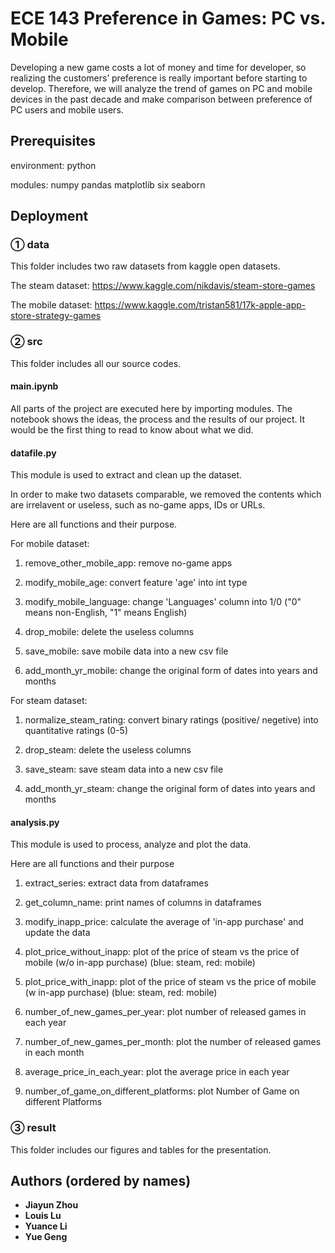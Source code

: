 # ECE 143     Preference in Games: PC vs. Mobile

Developing a new game costs a lot of money and time for developer, so realizing the customers’ preference is really important before starting to develop. Therefore, we will analyze the trend of games on PC and mobile devices in the past decade and make comparison between preference of PC users and mobile users.

## Prerequisites

environment: 
python

modules:
numpy
pandas
matplotlib
six
seaborn


## Deployment

### ① data

This folder includes two raw datasets from kaggle open datasets.

The steam dataset: https://www.kaggle.com/nikdavis/steam-store-games

The mobile dataset: https://www.kaggle.com/tristan581/17k-apple-app-store-strategy-games

### ② src

This folder includes all our source codes.

#### main.ipynb

All parts of the project are executed here by importing modules.
The notebook shows the ideas, the process and the results of our project.
It would be the first thing to read to know about what we did.

#### datafile.py

This module is used to extract and clean up the dataset.

In order to make two datasets comparable, we removed the contents which are irrelavent or useless, such as no-game apps, IDs or URLs.

Here are all functions and their purpose.

For mobile dataset:

1. remove_other_mobile_app: remove no-game apps

2. modify_mobile_age: convert feature 'age' into int type

3. modify_mobile_language: change 'Languages' column into 1/0 ("0" means non-English, "1" means English)

4. drop_mobile: delete the useless columns

5. save_mobile: save mobile data into a new csv file

6. add_month_yr_mobile: change the original form of dates into years and months

For steam dataset:

1. normalize_steam_rating: convert binary ratings (positive/ negetive) into quantitative ratings (0-5)

2. drop_steam: delete the useless columns

3. save_steam: save steam data into a new csv file

4. add_month_yr_steam: change the original form of dates into years and months

#### analysis.py

This module is used to process, analyze and plot the data.

Here are all functions and their purpose

1. extract_series: extract data from dataframes

2. get_column_name: print names of columns in dataframes

3. modify_inapp_price: calculate the average of 'in-app purchase' and update the data

4. plot_price_without_inapp: plot of the price of steam vs the price of mobile (w/o in-app purchase) (blue: steam, red: mobile)

5. plot_price_with_inapp: plot of the price of steam vs the price of mobile (w in-app purchase) (blue: steam, red: mobile)

6. number_of_new_games_per_year: plot number of released games in each year

7. number_of_new_games_per_month: plot the number of released games in each month

8. average_price_in_each_year: plot the average price in each year

9. number_of_game_on_different_platforms: plot Number of Game on different Platforms

### ③ result

This folder includes our figures and tables for the presentation.

## Authors (ordered by names)

* **Jiayun Zhou** 
* **Louis Lu** 
* **Yuance Li** 
* **Yue Geng** 
